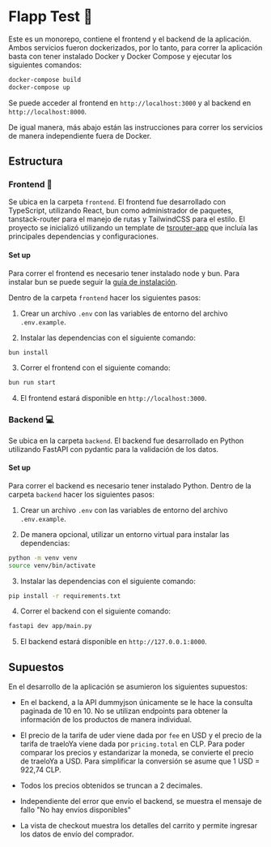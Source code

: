 # Flapp Test 🚛

Este es un monorepo, contiene el frontend y el backend de la aplicación. Ambos servicios fueron dockerizados, por lo tanto, para correr la aplicación basta con tener instalado Docker y Docker Compose y ejecutar los siguientes comandos:

```bash
docker-compose build
docker-compose up
```
Se puede acceder al frontend en `http://localhost:3000` y al backend en `http://localhost:8000`.

De igual manera, más abajo están las instrucciones para correr los servicios de manera independiente fuera de Docker.

## Estructura

### Frontend 🎨

Se ubica en la carpeta `frontend`. El frontend fue desarrollado con TypeScript, utilizando React, bun como administrador de paquetes, tanstack-router para el manejo de rutas y TailwindCSS para el estilo. El proyecto se inicializó utilizando un template de [tsrouter-app](https://tanstack.com/router/latest/docs/framework/react/quick-start#scaffolding-your-first-tanstack-router-project) que incluía las principales dependencias y configuraciones.

#### Set up

Para correr el frontend es necesario tener instalado node y bun. Para instalar bun se puede seguir la [guía de instalación](https://bun.sh/docs/installation#installing).

Dentro de la carpeta `frontend` hacer los siguientes pasos:

1. Crear un archivo `.env` con las variables de entorno del archivo `.env.example`.

2. Instalar las dependencias con el siguiente comando:

```bash
bun install
```

3. Correr el frontend con el siguiente comando:

```bash
bun run start
```

4. El frontend estará disponible en `http://localhost:3000`.

### Backend 💻

Se ubica en la carpeta `backend`. El backend fue desarrollado en Python utilizando FastAPI con pydantic para la validación de los datos.

#### Set up

Para correr el backend es necesario tener instalado Python. Dentro de la carpeta `backend` hacer los siguientes pasos:

1. Crear un archivo `.env` con las variables de entorno del archivo `.env.example`.

2. De manera opcional, utilizar un entorno virtual para instalar las dependencias:

```bash
python -m venv venv
source venv/bin/activate
```

3. Instalar las dependencias con el siguiente comando:

```bash
pip install -r requirements.txt
```

4. Correr el backend con el siguiente comando:

```bash
fastapi dev app/main.py
```

5. El backend estará disponible en `http://127.0.0.1:8000`.

## Supuestos

En el desarrollo de la aplicación se asumieron los siguientes supuestos:

- En el backend, a la API dummyjson únicamente se le hace la consulta paginada de 10 en 10. No se utilizan endpoints para obtener la información de los productos de manera individual.

- El precio de la tarifa de uder viene dada por `fee` en USD y el precio de la tarifa de traeloYa viene dada por `pricing.total` en CLP. Para poder comparar los precios y estandarizar la moneda, se convierte el precio de traeloYa a USD. Para simplificar la conversión se asume que 1 USD = 922,74 CLP.

- Todos los precios obtenidos se truncan a 2 decimales.

- Independiente del error que envío el backend, se muestra el mensaje de fallo "No hay envíos disponibles"

- La vista de checkout muestra los detalles del carrito y permite ingresar los datos de envío del comprador.
